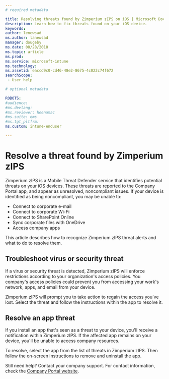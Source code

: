 ```yaml
---
# required metadata

title: Resolving threats found by Zimperium zIPS on iOS | Microsoft Docs
description: Learn how to fix threats found on your iOS device.
keywords:
author: lenewsad
ms.author: lanewsad
manager: dougeby
ms.date: 08/28/2018
ms.topic: article
ms.prod:
ms.service: microsoft-intune
ms.technology:
ms.assetid: eaccd9c0-cd46-48e2-8675-4c022c74f672
searchScope:
 - User help

# optional metadata

ROBOTS:  
#audience:
#ms.devlang:
#ms.reviewer: heenamac
#ms.suite: ems
#ms.tgt_pltfrm:
ms.custom: intune-enduser

---
```


# Resolve a threat found by Zimperium zIPS

Zimperium zIPS is a Mobile Threat Defender service that identifies potential threats on your iOS devices. These threats are reported to the Company Portal app, and appear as unresolved, noncompliant issues. If your device is identified as being noncompliant, you may be unable to:

* Connect to corporate e-mail
* Connect to corporate Wi-Fi
* Connect to SharePoint Online
* Sync corporate files with OneDrive
* Access company apps

This article describes how to recognize Zimperium zIPS threat alerts and what to do to resolve them. 

## Troubleshoot virus or security threat  
If a virus or security threat is detected, Zimperium zIPS will enforce restrictions according to your organization's access policies. You company's access policies could prevent you from accessing your work's network, apps, and email from your device.  

Zimperium zIPS will prompt you to take action to regain the access you've lost. Select the threat and follow the instructions within the app to resolve it.  

## Resolve an app threat

If you install an app that's seen as a threat to your device, you'll receive a notification within Zimperium zIPS. If the affected app remains on your device, you'll be unable to access company resources.  

To resolve, select the app from the list of threats in Zimperium zIPS. Then follow the on-screen instructions to remove and uninstall the app.  

Still need help? Contact your company support. For contact information, check the [Company Portal website](https://go.microsoft.com/fwlink/?linkid=2010980). 
